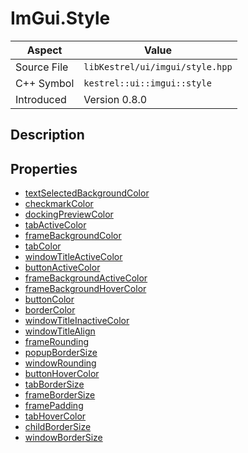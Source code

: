 # ImGui.Style
| Aspect | Value |
| --- | --- |
| Source File | `libKestrel/ui/imgui/style.hpp` |
| C++ Symbol | `kestrel::ui::imgui::style` |
| Introduced | Version 0.8.0 |
## Description

## Properties

 - [textSelectedBackgroundColor](textSelectedBackgroundColor.md)
 - [checkmarkColor](checkmarkColor.md)
 - [dockingPreviewColor](dockingPreviewColor.md)
 - [tabActiveColor](tabActiveColor.md)
 - [frameBackgroundColor](frameBackgroundColor.md)
 - [tabColor](tabColor.md)
 - [windowTitleActiveColor](windowTitleActiveColor.md)
 - [buttonActiveColor](buttonActiveColor.md)
 - [frameBackgroundActiveColor](frameBackgroundActiveColor.md)
 - [frameBackgroundHoverColor](frameBackgroundHoverColor.md)
 - [buttonColor](buttonColor.md)
 - [borderColor](borderColor.md)
 - [windowTitleInactiveColor](windowTitleInactiveColor.md)
 - [windowTitleAlign](windowTitleAlign.md)
 - [frameRounding](frameRounding.md)
 - [popupBorderSize](popupBorderSize.md)
 - [windowRounding](windowRounding.md)
 - [buttonHoverColor](buttonHoverColor.md)
 - [tabBorderSize](tabBorderSize.md)
 - [frameBorderSize](frameBorderSize.md)
 - [framePadding](framePadding.md)
 - [tabHoverColor](tabHoverColor.md)
 - [childBorderSize](childBorderSize.md)
 - [windowBorderSize](windowBorderSize.md)
